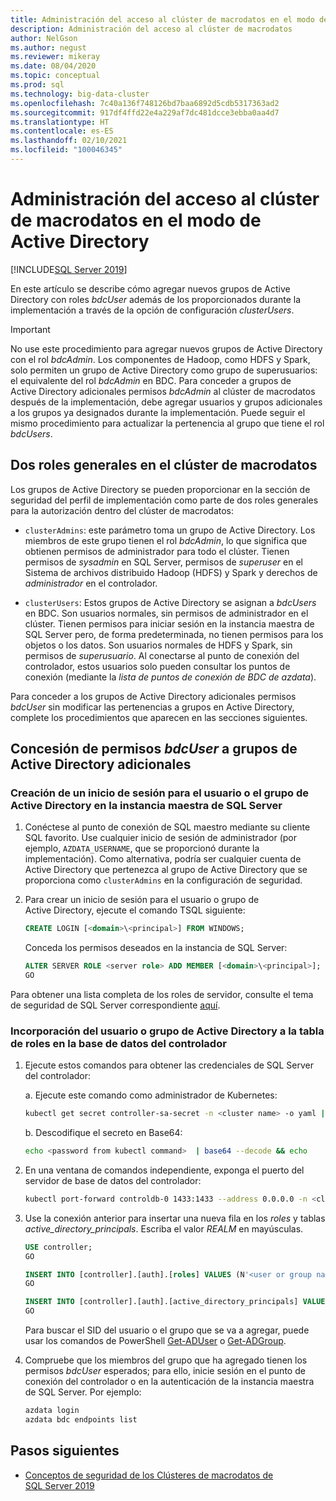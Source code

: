 ```yaml
---
title: Administración del acceso al clúster de macrodatos en el modo de Active Directory
description: Administración del acceso al clúster de macrodatos
author: NelGson
ms.author: negust
ms.reviewer: mikeray
ms.date: 08/04/2020
ms.topic: conceptual
ms.prod: sql
ms.technology: big-data-cluster
ms.openlocfilehash: 7c40a136f748126bd7baa6892d5cdb5317363ad2
ms.sourcegitcommit: 917df4ffd22e4a229af7dc481dcce3ebba0aa4d7
ms.translationtype: HT
ms.contentlocale: es-ES
ms.lasthandoff: 02/10/2021
ms.locfileid: "100046345"
---
```

# <a name="manage-big-data-cluster-access-in-active-directory-mode"></a>Administración del acceso al clúster de macrodatos en el modo de Active Directory

[!INCLUDE[SQL Server 2019](../includes/applies-to-version/sqlserver2019.md)]

En este artículo se describe cómo agregar nuevos grupos de Active Directory con roles *bdcUser* además de los proporcionados durante la implementación a través de la opción de configuración *clusterUsers*.

>[!IMPORTANT]
>No use este procedimiento para agregar nuevos grupos de Active Directory con el rol *bdcAdmin*. Los componentes de Hadoop, como HDFS y Spark, solo permiten un grupo de Active Directory como grupo de superusuarios: el equivalente del rol *bdcAdmin* en BDC. Para conceder a grupos de Active Directory adicionales permisos *bdcAdmin* al clúster de macrodatos después de la implementación, debe agregar usuarios y grupos adicionales a los grupos ya designados durante la implementación. Puede seguir el mismo procedimiento para actualizar la pertenencia al grupo que tiene el rol *bdcUsers*.

## <a name="two-overarching-roles-in-the-big-data-cluster"></a>Dos roles generales en el clúster de macrodatos

Los grupos de Active Directory se pueden proporcionar en la sección de seguridad del perfil de implementación como parte de dos roles generales para la autorización dentro del clúster de macrodatos:

* `clusterAdmins`: este parámetro toma un grupo de Active Directory. Los miembros de este grupo tienen el rol *bdcAdmin*, lo que significa que obtienen permisos de administrador para todo el clúster. Tienen permisos de *sysadmin* en SQL Server, permisos de *superuser* en el Sistema de archivos distribuido Hadoop (HDFS) y Spark y derechos de *administrador* en el controlador.

* `clusterUsers`: Estos grupos de Active Directory se asignan a *bdcUsers* en BDC. Son usuarios normales, sin permisos de administrador en el clúster. Tienen permisos para iniciar sesión en la instancia maestra de SQL Server pero, de forma predeterminada, no tienen permisos para los objetos o los datos. Son usuarios normales de HDFS y Spark, sin permisos de *superusuario*. Al conectarse al punto de conexión del controlador, estos usuarios solo pueden consultar los puntos de conexión (mediante la *lista de puntos de conexión de BDC de azdata*).

Para conceder a los grupos de Active Directory adicionales permisos *bdcUser* sin modificar las pertenencias a grupos en Active Directory, complete los procedimientos que aparecen en las secciones siguientes.

## <a name="grant-bdcuser-permissions-to-additional-active-directory-groups"></a>Concesión de permisos *bdcUser* a grupos de Active Directory adicionales

### <a name="create-a-login-for-the-active-directory-user-or-group-in-the-sql-server-master-instance"></a>Creación de un inicio de sesión para el usuario o el grupo de Active Directory en la instancia maestra de SQL Server

1. Conéctese al punto de conexión de SQL maestro mediante su cliente SQL favorito. Use cualquier inicio de sesión de administrador (por ejemplo, `AZDATA_USERNAME`, que se proporcionó durante la implementación). Como alternativa, podría ser cualquier cuenta de Active Directory que pertenezca al grupo de Active Directory que se proporciona como `clusterAdmins` en la configuración de seguridad.

1. Para crear un inicio de sesión para el usuario o grupo de Active Directory, ejecute el comando TSQL siguiente:

   ```sql
   CREATE LOGIN [<domain>\<principal>] FROM WINDOWS;
   ```

   Conceda los permisos deseados en la instancia de SQL Server:

   ```sql
   ALTER SERVER ROLE <server role> ADD MEMBER [<domain>\<principal>];
   GO
   ```

Para obtener una lista completa de los roles de servidor, consulte el tema de seguridad de SQL Server correspondiente [aquí](../relational-databases/security/authentication-access/server-level-roles.md).

### <a name="add-the-active-directory-user-or-group-to-the-roles-table-in-the-controller-database"></a>Incorporación del usuario o grupo de Active Directory a la tabla de roles en la base de datos del controlador

1. Ejecute estos comandos para obtener las credenciales de SQL Server del controlador:

   a. Ejecute este comando como administrador de Kubernetes:

   ```bash
   kubectl get secret controller-sa-secret -n <cluster name> -o yaml | grep password
   ```

   b. Descodifique el secreto en Base64:

   ```bash
   echo <password from kubectl command>  | base64 --decode && echo
   ```

1. En una ventana de comandos independiente, exponga el puerto del servidor de base de datos del controlador:

   ```bash
   kubectl port-forward controldb-0 1433:1433 --address 0.0.0.0 -n <cluster name>
   ```

1. Use la conexión anterior para insertar una nueva fila en los *roles* y tablas *active_directory_principals*. Escriba el valor *REALM* en mayúsculas.

   ```sql
   USE controller;
   GO

   INSERT INTO [controller].[auth].[roles] VALUES (N'<user or group name>@<REALM>', 'bdcUser')
   GO

   INSERT INTO [controller].[auth].[active_directory_principals] VALUES (N'<user or group name>@<REALM>', N'<SID>')
   GO
   ```

   Para buscar el SID del usuario o el grupo que se va a agregar, puede usar los comandos de PowerShell [Get-ADUser](/powershell/module/addsadministration/get-aduser/) o  [Get-ADGroup](/powershell/module/addsadministration/get-adgroup/).

2. Compruebe que los miembros del grupo que ha agregado tienen los permisos *bdcUser* esperados; para ello, inicie sesión en el punto de conexión del controlador o en la autenticación de la instancia maestra de SQL Server. Por ejemplo:

   ```bash
   azdata login
   azdata bdc endpoints list
   ```

## <a name="next-steps"></a>Pasos siguientes

- [Conceptos de seguridad de los Clústeres de macrodatos de SQL Server 2019](concept-security.md)
